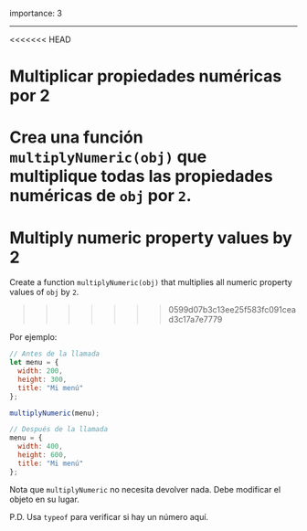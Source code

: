 importance: 3

---

<<<<<<< HEAD
# Multiplicar propiedades numéricas por 2

Crea una función `multiplyNumeric(obj)` que multiplique todas las propiedades numéricas de `obj` por `2`.
=======
# Multiply numeric property values by 2

Create a function `multiplyNumeric(obj)` that multiplies all numeric property values of `obj` by `2`.
>>>>>>> 0599d07b3c13ee25f583fc091cead3c17a7e7779

Por ejemplo:

```js
// Antes de la llamada
let menu = {
  width: 200,
  height: 300,
  title: "Mi menú"
};

multiplyNumeric(menu);

// Después de la llamada
menu = {
  width: 400,
  height: 600,
  title: "Mi menú"
};
```

Nota que `multiplyNumeric` no necesita devolver nada. Debe modificar el objeto en su lugar.

P.D. Usa `typeof` para verificar si hay un número aquí.


